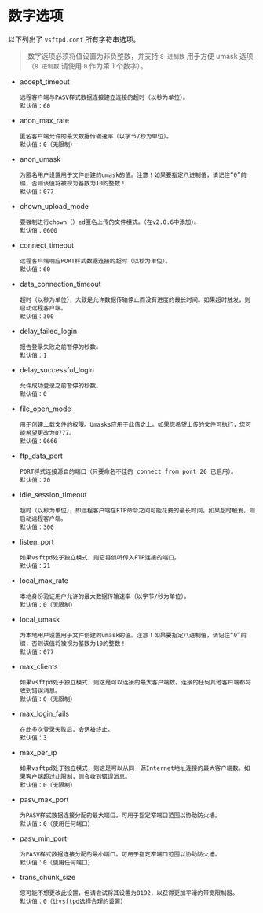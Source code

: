 # 数字选项

以下列出了 `vsftpd.conf` 所有字符串选项。

> 数字选项必须将值设置为非负整数，并支持 `8 进制数` 用于方便 umask 选项（`8 进制数` 请使用 `0` 作为第 1 个数字）。

- accept_timeout

  ```text
  远程客户端与PASV样式数据连接建立连接的超时（以秒为单位）。
  默认值：60
  ```

- anon_max_rate

  ```text
  匿名客户端允许的最大数据传输速率（以字节/秒为单位）。
  默认值：0（无限制）
  ```

- anon_umask

  ```text
  为匿名用户设置用于文件创建的umask的值。注意！如果要指定八进制值，请记住“0”前缀，否则该值将被视为基数为10的整数！
  默认值：077
  ```

- chown_upload_mode

  ```text
  要强制进行chown（）ed匿名上传的文件模式。（在v2.0.6中添加）。
  默认值：0600
  ```

- connect_timeout

  ```text
  远程客户端响应PORT样式数据连接的超时（以秒为单位）。
  默认值：60
  ```

- data_connection_timeout

  ```text
  超时（以秒为单位），大致是允许数据传输停止而没有进度的最长时间。如果超时触发，则启动远程客户端。
  默认值：300
  ```

- delay_failed_login

  ```text
  报告登录失败之前暂停的秒数。
  默认值：1
  ```

- delay_successful_login

  ```text
  允许成功登录之前暂停的秒数。
  默认值：0
  ```

- file_open_mode

  ```text
  用于创建上载文件的权限。Umasks应用于此值之上。如果您希望上传的文件可执行，您可能希望更改为0777。
  默认值：0666
  ```

- ftp_data_port

  ```text
  PORT样式连接源自的端口（只要命名不佳的 connect_from_port_20 已启用）。
  默认值：20
  ```

- idle_session_timeout

  ```text
  超时（以秒为单位），即远程客户端在FTP命令之间可能花费的最长时间。如果超时触发，则启动远程客户端。
  默认值：300
  ```

- listen_port

  ```text
  如果vsftpd处于独立模式，则它将侦听传入FTP连接的端口。
  默认值：21
  ```

- local_max_rate

  ```text
  本地身份验证用户允许的最大数据传输速率（以字节/秒为单位）。
  默认值：0（无限制）
  ```

- local_umask

  ```text
  为本地用户设置用于文件创建的umask的值。注意！如果要指定八进制值，请记住“0”前缀，否则该值将被视为基数为10的整数！
  默认值：077
  ```

- max_clients

  ```text
  如果vsftpd处于独立模式，则这是可以连接的最大客户端数。连接的任何其他客户端都将收到错误消息。
  默认值：0（无限制）
  ```

- max_login_fails

  ```text
  在此多次登录失败后，会话被终止。
  默认值：3
  ```

- max_per_ip

  ```text
  如果vsftpd处于独立模式，则这是可以从同一源Internet地址连接的最大客户端数。如果客户端超过此限制，则会收到错误消息。
  默认值：0（无限制）
  ```

- pasv_max_port

  ```text
  为PASV样式数据连接分配的最大端口。可用于指定窄端口范围以协助防火墙。
  默认值：0（使用任何端口）
  ```

- pasv_min_port

  ```text
  为PASV样式数据连接分配的最小端口。可用于指定窄端口范围以协助防火墙。
  默认值：0（使用任何端口）
  ```

- trans_chunk_size

  ```text
  您可能不想更改此设置，但请尝试将其设置为8192，以获得更加平滑的带宽限制器。
  默认值：0（让vsftpd选择合理的设置）
  ```
